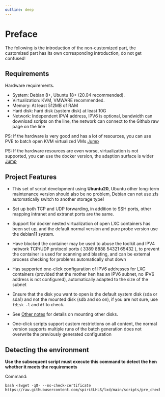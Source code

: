 ```yaml
---
outline: deep
---
```


# Preface

The following is the introduction of the non-customized part, the customized part has its own corresponding introduction, do not get confused!

## Requirements

Hardware requirements.
- System: Debian 8+, Ubuntu 18+ (20.04 recommended).
- Virtualization: KVM, VMWARE recommended.
- Memory: At least 512MB of RAM
- Hard disk: hard disk (system disk) at least 10G
- Network: Independent IPV4 address, IPV6 is optional, bandwidth can download scripts on the line, the network can connect to the Github raw page on the line

PS: If the hardware is very good and has a lot of resources, you can use PVE to batch open KVM virtualized VMs [Jump](https://github.com/spiritLHLS/pve)

PS: If the hardware resources are even worse, virtualization is not supported, you can use the docker version, the adaption surface is wider [Jump](https://github.com/spiritLHLS/docker)

## Project Features

- This set of script development using **Ubuntu20**, Ubuntu other long-term maintenance version should also be no problem, Debian can not use zfs automatically switch to another storage type!

- Set up both TCP and UDP forwarding, in addition to SSH ports, other mapping intranet and extranet ports are the same.

- Support for docker nested virtualization of open LXC containers has been set up, and the default normal version and pure probe version use the debian11 system.

- Have blocked the container may be used to abuse the toolkit and IPV4 network TCP/UDP protocol ports ( 3389 8888 54321 65432 ), to prevent the container is used for scanning and blasting, and can be external process checking for problems automatically shut down

- Has supported one-click configuration of IPV6 addresses for LXC containers (provided that the mother hen has an IPV6 subnet, no IPV6 address is not configured), automatically adapted to the size of the subnet

- Ensure that the disk you want to open is the default system disk (sda or sda1) and not the mounted disk (sdb and so on), if you are not sure, use ``fdisk -l`` and ``df`` to check.

- See [Other notes](https://github.com/spiritLHLS/lxd/blob/main/README_other.md) for details on mounting other disks.

- One-click scripts support custom restrictions on all content, the normal version supports multiple runs of the batch generation does not overwrite the previously generated configuration

## Detecting the environment

**Use the subsequent script must execute this command to detect the hen whether it meets the requirements**

Command:

```
bash <(wget -qO- --no-check-certificate https://raw.githubusercontent.com/spiritLHLS/lxd/main/scripts/pre_check.sh)
```